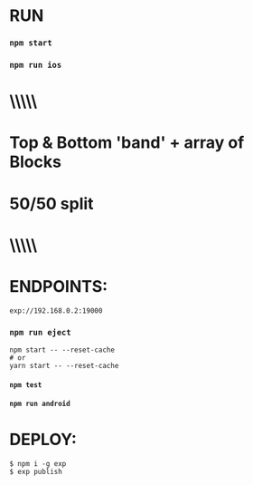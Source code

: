 # RUN

### `npm start`

### `npm run ios`

# \\\\\\\\\

# Top & Bottom 'band' + array of Blocks
# 50/50 split

# \\\\\\\\\


# ENDPOINTS:
```
exp://192.168.0.2:19000
```

### `npm run eject`

```
npm start -- --reset-cache
# or
yarn start -- --reset-cache
```

#### `npm test`

#### `npm run android`

# DEPLOY:

```
$ npm i -g exp
$ exp publish
```
